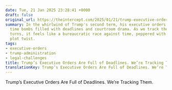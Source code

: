 ```yaml
---
date: Tue, 21 Jan 2025 23:28:41 +0000
draft: false
original_url: https://theintercept.com/2025/01/21/trump-executive-order-tracker-deadlines/
summary: In the whirlwind of Trump's second term, his executive orders are like ticking
  time bombs filled with deadlines and courtroom drama. As we track these twists and
  turns, it feels like a bureaucratic race against time, peppered with the occasional
  plot twist.
tags:
- executive-orders
- trump-administration
- legal-challenges
title: Trump’s Executive Orders Are Full of Deadlines. We’re Tracking Them.
translationKey: Trump’s Executive Orders Are Full of Deadlines. We’re Tracking Them.
---
```


Trump’s Executive Orders Are Full of Deadlines. We’re Tracking Them.